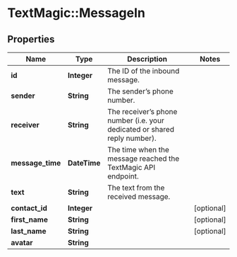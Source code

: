 # TextMagic::MessageIn

## Properties
Name | Type | Description | Notes
------------ | ------------- | ------------- | -------------
**id** | **Integer** | The ID of the inbound message. | 
**sender** | **String** | The sender’s phone number. | 
**receiver** | **String** | The receiver’s phone number (i.e. your dedicated or shared reply number). | 
**message_time** | **DateTime** | The time when the message reached the TextMagic API endpoint. | 
**text** | **String** | The text from the received message. | 
**contact_id** | **Integer** |  | [optional] 
**first_name** | **String** |  | [optional] 
**last_name** | **String** |  | [optional] 
**avatar** | **String** |  | 


